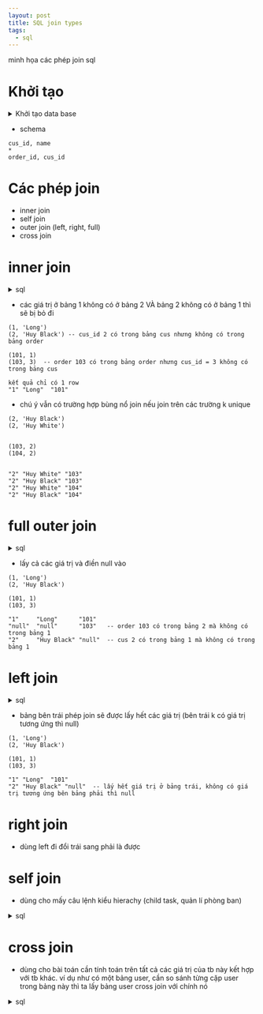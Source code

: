 ```yaml
---
layout: post
title: SQL join types
tags:
  - sql
---
```


minh họa các phép join sql

# Khởi tạo

<details>
<summary>Khởi tạo data base</summary>

```
DROP TABLE IF EXISTS Orders;
DROP TABLE IF EXISTS customers;

-- Tạo bảng Customers
CREATE TABLE customers (
    CustomerID INT PRIMARY KEY,
    CustomerName VARCHAR(255)
);

-- Tạo bảng Orders
CREATE TABLE Orders (
    OrderID INT PRIMARY KEY,
    CustomerID INT,
    FOREIGN KEY (CustomerID) REFERENCES Customers(CustomerID)
);

-- Chèn dữ liệu vào bảng Customers
INSERT INTO Customers (CustomerID, CustomerName)
VALUES (1, 'John Doe'),
       (2, 'Jane Smith');

-- Chèn dữ liệu vào bảng Orders
INSERT INTO Orders (OrderID, CustomerID)
VALUES (101, 1),
       (102, 1),
       (103, 2);
```

</details>

- schema

```
cus_id, name 
* 
order_id, cus_id
```


# Các phép join

- inner join
- self join
- outer join (left, right, full)
- cross join

# inner join

<details>
<summary>sql</summary>

```
SELECT customers.customer_id, customer_name, order_id
FROM customers
INNER JOIN orders ON customers.customer_id = orders.customer_id;
```

</details>

- các giá trị ở bảng 1 không có ở bảng 2 VÀ bảng 2 không có ở bảng 1 thì sẽ bị bỏ đi

```
(1, 'Long')
(2, 'Huy Black') -- cus_id 2 có trong bảng cus nhưng không có trong bảng order 

(101, 1)
(103, 3)  -- order 103 có trong bảng order nhưng cus_id = 3 không có trong bảng cus

kết quả chỉ có 1 row
"1"	"Long"	"101"

```

- chú ý vẫn có trường hợp bùng nổ join nếu join trên các trường k unique

```
(2, 'Huy Black')
(2, 'Huy White')


(103, 2)
(104, 2)


"2"	"Huy White"	"103"
"2"	"Huy Black"	"103"
"2"	"Huy White"	"104"
"2"	"Huy Black"	"104"
```

# full outer join

<details>
<summary>sql</summary>

```
SELECT customers.customer_id, customer_name, order_id
FROM customers
OUTER JOIN orders ON customers.customer_id = orders.customer_id;
```

</details>

- lấy cả các giá trị và điền null vào 

```
(1, 'Long')
(2, 'Huy Black')

(101, 1)
(103, 3)

"1"	    "Long"	    "101"
"null"	"null"	    "103"   -- order 103 có trong bảng 2 mà không có trong bảng 1 
"2"	    "Huy Black"	"null"  -- cus 2 có trong bảng 1 mà không có trong bảng 1

```

# left join


<details>
<summary>sql</summary>

```
SELECT customers.customer_id, customer_name, order_id
FROM customers
LEFT OUTER JOIN orders ON customers.customer_id = orders.customer_id;
```

</details>

- bảng bên trái phép join sẽ được lấy hết các giá trị  (bên trái k có giá trị tương ứng thì null)

```
(1, 'Long')
(2, 'Huy Black')

(101, 1)
(103, 3)

"1"	"Long"	"101"
"2"	"Huy Black"	"null"  -- lấy hết giá trị ở bảng trái, không có giá trị tương ứng bên bảng phải thì null
```

# right join
- dùng left đi đổi trái sang phải là được

# self join

- dùng cho mấy câu lệnh kiểu hierachy (child task, quản lí phòng ban)

<details>
<summary>sql</summary>

```
tasks
id, name, parent_id

SELECT
    child.id,
    child.name,
    parent.name AS parent_name
FROM tasks AS child
JOIN tasks AS parent ON child.parent_id = parent.id;
```

</details>

# cross join

- dùng cho bài toán cần tính toán trên tất cả các giá trị của tb này kết hợp với tb khác. ví dụ như có một bảng user, cần so sánh từng cặp user trong bảng này thì ta lấy bảng user cross join với chính nó

<details>
<summary>sql</summary>

```
SELECT column1, column2, ...
FROM table1
CROSS JOIN table2
```

</details>


